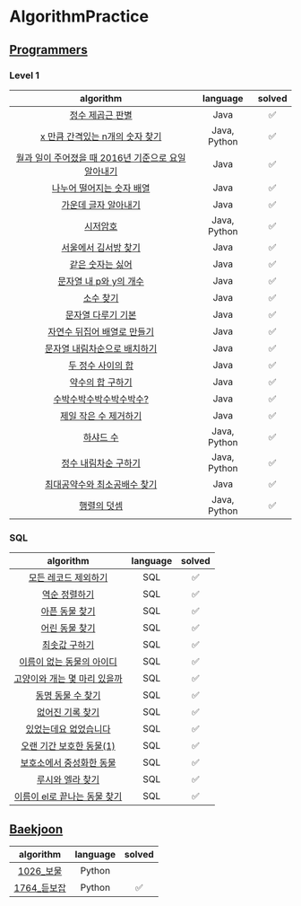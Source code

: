 # AlgorithmPractice


## [Programmers](https://programmers.co.kr/)

### Level 1

|                          algorithm                          |  language  | solved |
| :---------------------------------------------------------: | :--------: | :-----: |
|[정수 제곱근 판별](./programmers/level1/2018-07-22-level1_find_sqrt.md)         |   Java   |    ✅    |
|[x 만큼 간격있는 n개의 숫자 찾기](./programmers/level1/2018-07-23-level1_n_number_x_interval.md) |   Java, Python   |    ✅    |
|[월과 일이 주어졌을 때 2016년 기준으로 요일 알아내기](./programmers/level1/2018-07-25-level1_date2016.md)         |   Java   |    ✅    |
|[나누어 떨어지는 숫자 배열](./programmers/level1/2018-07-26-level1_array_divisible_by_divisor.md)     |   Java   |    ✅    |
|[가운데 글자 알아내기 ](./programmers/level1/2018-07-26-level1_bring_center_letter.md)     |   Java   |    ✅    |
|[시저암호](./programmers/level1/2018-07-27-level1_caesar_pw.md)  |   Java, Python   |    ✅    |
|[서울에서 김서방 찾기](./programmers/level1/2018-07-27-level1_find_kim.md)          |   Java   |    ✅    |
|[같은 숫자는 싫어](./programmers/level1/2018-07-27-level1_no_repeat.md)|   Java   |    ✅    |
|[문자열 내 p와 y의 개수](./programmers/level1/2018-07-27-level1_num_of_p_y.md)|   Java   |    ✅    |
|[소수 찾기](./programmers/level1/2018-07-27-level1_prime.md)|   Java   |    ✅    |
|[문자열 다루기 기본](./programmers/level1/2018-07-27-level1_return_only_num.md)|   Java   |    ✅    |
|[자연수 뒤집어 배열로 만들기 ](./programmers/level1/2018-07-27-level1_reverse_int.md)|   Java   |    ✅    |
|[문자열 내림차순으로 배치하기](./programmers/level1/2018-07-27-level1_string_desc.md)|   Java   |    ✅    |
|[두 정수 사이의 합 ](./programmers/level1/2018-07-27-level1_sum_bw_number.md)|   Java   |    ✅    |
|[약수의 합 구하기](./programmers/level1/2018-07-27-level1_sum_factors.md)|   Java   |    ✅    |
|[수박수박수박수박수박수? ](./programmers/level1/2018-07-27-level1_watermelon.md)|   Java   |    ✅    |
|[제일 작은 수 제거하기](./programmers/level1/2018-07-28-level1_delete_smallest.md)|   Java   |    ✅    |
|[하샤드 수](./programmers/level1/2018-07-28-level1_hashad_num.md)|   Java, Python   |    ✅    |
|[정수 내림차순 구하기](./programmers/level1/2018-07-28-level1_intarray_desc.md)|   Java, Python   |    ✅    |
|[최대공약수와 최소공배수 찾기](./programmers/level1/2018-07-28-level1_gcd_lcm.md)|   Java   |    ✅    |
|[행렬의 덧셈 ](./programmers/level1/2018-07-28-level1_ssum_matrix.md)|   Java, Python   |    ✅    |


### SQL
|                          algorithm                          |  language  | solved |
| :---------------------------------------------------------: | :--------: | :-----: |
|[모든 레코드 제외하기](./programmers/sql/2019-09-02-sql1_1.md) |   SQL   |    ✅    |
|[역순 정렬하기](./programmers/sql/2019-09-02-sql1_2.md) |   SQL   |    ✅    |
|[아픈 동물 찾기](./programmers/sql/2019-09-03-sql2_1.md) |   SQL   |    ✅    |
|[어린 동물 찾기](./programmers/sql/2019-09-03-sql2_2.md) |   SQL   |    ✅    |
|[최솟값 구하기](./programmers/sql/2019-09-04-sql3_1.md) |   SQL   |    ✅    |
|[이름이 없는 동물의 아이디](./programmers/sql/2019-09-04-sql3_2.md) |   SQL   |    ✅    |
|[고양이와 개는 몇 마리 있을까](./programmers/sql/2019-09-05-sql4_1.md) |   SQL   |    ✅    |
|[동명 동물 수 찾기](./programmers/sql/2019-09-05-sql4_2.md) |   SQL   |    ✅    |
|[없어진 기록 찾기](./programmers/sql/2019-09-06-sql5_1.md) |   SQL   |    ✅    |
|[있었는데요 없었습니다](./programmers/sql/2019-09-06-sql5_2.md) |   SQL   |    ✅    |
|[오랜 기간 보호한 동물(1)](./programmers/sql/2019-09-07-sql6_1.md) |   SQL   |    ✅    |
|[보호소에서 중성화한 동물](./programmers/sql/2019-09-07-sql6_2.md) |   SQL   |    ✅    |
|[루시와 엘라 찾기](./programmers/sql/2019-09-08-sql7_1.md) |   SQL   |    ✅    |
|[이름이 el로 끝나는 동물 찾기](./programmers/sql/2019-09-08-sql7_2.md) |   SQL   |    ✅    |




## [Baekjoon](https://www.acmicpc.net/)

|                          algorithm                |  language  | solved |
| :-----------------------------------------------: | :--------: | :-----: |
|[1026_보물](./baekjoon/1026_treasure.py)      |   Python   |        |
|[1764_듣보잡](./baekjoon/1764_deutbo.py)             |     Python |    ✅    |
